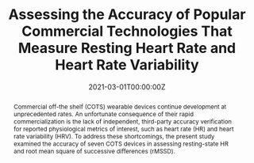 ---
title: "Assessing the Accuracy of Popular Commercial Technologies That Measure Resting Heart Rate and Heart Rate Variability"
authors:
- Jason Stone
- admin
- Kaylee Tran
- Andrew Thompson 
- Manuel Halter
- Jad Ramadan
- Mark Stephenson
- Victor Finomore Jr.
- Scott Galster
- Ali Rezai
- Joshua Hagen

date: "2021-03-01T00:00:00Z"
doi: "https://doi.org/10.3389/fspor.2021.585870"

# Schedule page publish date (NOT publication's date).
publishDate: "2021-03-01T00:00:00Z"

# Publication type.
# Legend: 0 = Uncategorized; 1 = Conference paper; 2 = Journal article;
# 3 = Preprint / Working Paper; 4 = Report; 5 = Book; 6 = Book section;
# 7 = Thesis; 8 = Patent
publication_types: ["2"]

# Publication name and optional abbreviated publication name.
publication: "*Journal of Frontiers in Sports and Active Living - Sports Science, Technology, and Engineering*"
publication_short: ""

abstract: Commercial off-the shelf (COTS) wearable devices continue development at unprecedented rates. An unfortunate consequence of their rapid commercialization is the lack of independent, third-party accuracy verification for reported physiological metrics of interest, such as heart rate (HR) and heart rate variability (HRV). To address these shortcomings, the present study examined the accuracy of seven COTS devices in assessing resting-state HR and root mean square of successive differences (rMSSD). 

# Summary. An optional shortened abstract.
summary: 

tags:

featured: false

# links:
# - name: ""
#   url: ""
url_pdf: 'https://www.frontiersin.org/articles/10.3389/fspor.2021.585870/full?&utm_source=Email_to_authors_&utm_medium=Email&utm_content=T1_11.5e1_author&utm_campaign=Email_publication&field=&journalName=Frontiers_in_Sports_and_Active_Living&id=585870' 
url_code: 
url_dataset: ''
url_poster: ''
url_project: ''
url_slides: ''
url_source: ''
url_video: ''

# Featured image
# To use, add an image named `featured.jpg/png` to your page's folder. 
image:
  caption: 'Published in Journal of Frontiers in Sports and Active Living'
  focal_point: ""
  preview_only: false

# Associated Projects (optional).
#   Associate this publication with one or more of your projects.
#   Simply enter your project's folder or file name without extension.
#   E.g. `internal-project` references `content/project/internal-project/index.md`.
#   Otherwise, set `projects: []`.
projects: []

# Slides (optional).
#   Associate this publication with Markdown slides.
#   Simply enter your slide deck's filename without extension.
#   E.g. `slides: "example"` references `content/slides/example/index.md`.
#   Otherwise, set `slides: ""`.
slides: []
---